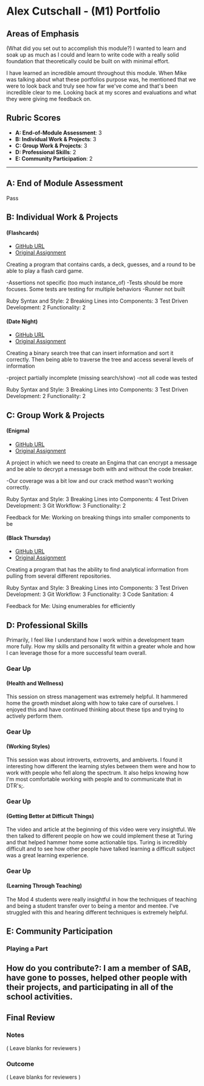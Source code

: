 # Alex Cutschall - (M1) Portfolio

## Areas of Emphasis

(What did you set out to accomplish this module?)
I wanted to learn and soak up as much as I could and learn to write code
with a really solid foundation that theoretically could be built on with
minimal effort.

I have learned an incredible amount throughout this module. When Mike was
talking about what these portfolios purpose was, he mentioned that we were
to look back and truly see how far we've come and that's been incredible
clear to me. Looking back at my scores and evaluations and what they were
giving me feedback on.

## Rubric Scores

* **A: End-of-Module Assessment**:   3
* **B: Individual Work & Projects**: 3
* **C: Group Work & Projects**:      3
* **D: Professional Skills**:        2
* **E: Community Participation**:    2

-----------------------

## A: End of Module Assessment

Pass

## B: Individual Work & Projects

#### (Flashcards)

  * [GitHub URL](https://github.com/alexcutschall/flash_cards)
  * [Original Assignment](http://backend.turing.io/module1/projects/flashcards)

  Creating a program that contains cards, a deck, guesses, and a round to be
  able to play a flash card game.

  -Assertions not specific (too much instance_of)
  -Tests should be more focuses. Some tests are testing for multiple behaviors
  -Runner not built

  Ruby Syntax and Style:          2
  Breaking Lines into Components: 3
  Test Driven Development:        2
  Functionality:                  2

#### (Date Night)

  * [GitHub URL](https://github.com/alexcutschall/date_night)
  * [Original Assignment](http://backend.turing.io/module1/projects/date_night)

  Creating a binary search tree that can insert information and sort it
  correctly. Then being able to traverse the tree and access several levels
  of information

  -project partially incomplete (missing search/show)
  -not all code was tested

  Ruby Syntax and Style:          3
  Breaking Lines into Components: 3
  Test Driven Development:        2
  Functionality:                  2

## C: Group Work & Projects

#### (Enigma)

  * [GitHub URL](https://github.com/brickstar/enigma)
  * [Original Assignment](http://backend.turing.io/module1/projects/enigma)

  A project in which we need to create an Engima that can encrypt a message
  and be able to decrypt a message both with and without the code breaker.

  -Our coverage was a bit low and our crack method wasn't working correctly.

  Ruby Syntax and Style:          3
  Breaking Lines into Components: 4
  Test Driven Development:        3
  Git Workflow:                   3
  Functionality:                  2

  Feedback for Me:
  Working on breaking things into smaller components to be

#### (Black Thursday)

  * [GitHub URL](https://github.com/lilwillifo/black_thursday)
  * [Original Assignment](http://backend.turing.io/module1/projects/black_thursday)

  Creating a program that has the ability to find analytical information
  from pulling from several different repositories.

  Ruby Syntax and Style:          3
  Breaking Lines into Components: 3
  Test Driven Development:        3
  Git Workflow:                   3
  Functionality:                  3
  Code Sanitation:                4

  Feedback for Me:
  Using enumerables for efficiently

## D: Professional Skills
Primarily, I feel like I understand how I work within a development team more fully.
How my skills and personality fit within a greater whole and how I can leverage those
for a more successful team overall.

  ### Gear Up
  #### (Health and Wellness)

  This session on stress management was extremely helpful. It hammered home the growth mindset along
  with how to take care of ourselves. I enjoyed this and have continued thinking about these tips and
  trying to actively perform them.

  ### Gear Up
  #### (Working Styles)

  This session was about introverts, extroverts, and ambiverts. I found it interesting how different the
  learning styles between them were and how to work with people who fell along the spectrum. It also helps
  knowing how I'm most comfortable working with people and to communicate that in DTR's;.

  ### Gear Up
  #### (Getting Better at Difficult Things)

  The video and article at the beginning of this video were very insightful. We then talked to different
  people on how we could implement these at Turing and that helped hammer home some actionable tips. Turing
  is incredibly difficult and to see how other people have talked learning a difficult subject was a great
  learning experience.

  ### Gear Up
  #### (Learning Through Teaching)

  The Mod 4 students were really insightful in how the techniques of teaching and being a student transfer
  over to being a mentor and mentee. I've struggled with this and hearing different techniques is extremely
  helpful.

## E: Community Participation

  ### Playing a Part

  How do you contribute?:
  I am a member of SAB, have gone to posses, helped other people with their projects, and participating in all
  of the school activities.
------------------

## Final Review

### Notes

( Leave blanks for reviewers )

### Outcome

( Leave blanks for reviewers )
